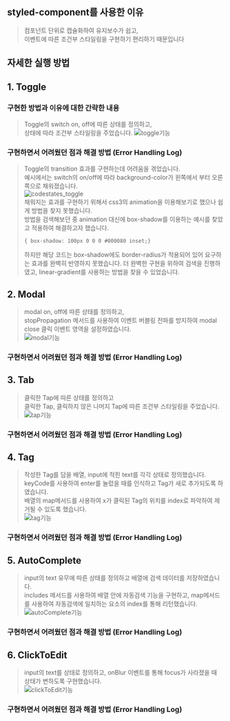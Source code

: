 ## styled-component를 사용한 이유
> 컴포넌트 단위로 캡슐화하여 유지보수가 쉽고, <br> 이벤트에 따른 조건부 스타일링을 구현하기 편리하기 때문입니다

## 자세한 실행 방법


    
## 1. Toggle
### 구현한 방법과 이유에 대한 간략한 내용
> Toggle의 switch on, off에 따른 상태를 정의하고, <br> 상태에 따라 조건부 스타일링을 주었습니다.
> ![toggle기능](https://user-images.githubusercontent.com/84559872/152782161-deb8100e-5f41-4fc5-b91e-368e0ed09bf6.gif)

### 구현하면서 어려웠던 점과 해결 방법 (Error Handling Log)
> Toggle의 transition 효과를 구현하는데 어려움을 겪었습니다. <br>
> 예시에서는 switch의 on/off에 따라 background-color가 왼쪽에서 부터 오른쪽으로 채워졌습니다. <br>
> ![codestates_toggle](https://user-images.githubusercontent.com/84559872/152099443-d19cc57e-b372-49b0-bc5f-0966ca310b1d.gif) <br>
> 채워지는 효과를 구현하기 위해서 css3의 animation을 이용해보기로 했으나 쉽게 방법을 찾지 못했습니다. <br>
> 방법을 검색해보던 중 animation 대신에 box-shadow를 이용하는 예시를 찾았고 적용하여 해결하고자 했습니다.
> <pre><code>{ box-shadow: 100px 0 0 0 #000080 inset;}</code></pre>
> 하지만 해당 코드는 box-shadow에도 border-radius가 적용되어 있어 요구하는 효과를 완벽히 반영하지 못했습니다.
> 더 완벽한 구현을 위하여 검색을 진행하였고, linear-gradient를 사용하는 방법을 찾을 수 있었습니다.

## 2. Modal
> modal on, off에 따른 상태를 정의하고, <br> stopPropagation 메서드를 사용하여 이벤트 버블링 전파를 방지하여 modal close 클릭 이벤트 영역을 설정하였습니다.<br>
> ![modal기능](https://user-images.githubusercontent.com/84559872/152782220-c09132ed-7086-45bc-8dff-f869d47ba174.gif)<br>

### 구현하면서 어려웠던 점과 해결 방법 (Error Handling Log)

## 3. Tab
> 클릭한 Tap에 따른 상태를 정의하고 <br> 클릭한 Tap, 클릭하지 않은 나머지 Tap에 따른 조건부 스타일링을 주었습니다.<br>
> ![tap기능](https://user-images.githubusercontent.com/84559872/152782240-0f55dbf5-c1a2-4d9d-ad99-dcc674bf13d0.gif)<br>
### 구현하면서 어려웠던 점과 해결 방법 (Error Handling Log)
## 4. Tag
> 작성한 Tag를 담을 배열, input에 적힌 text를 각각 상태로 정의했습니다. <br>
> keyCode를 사용하여 enter를 눌렀을 때를 인식하고 Tag가 새로 추가되도록 하였습니다. <br>
> 배열의 map메서드를 사용하여 x가 클릭된 Tag의 위치를 index로 파악하여 제거될 수 있도록 했습니다.<br>
> ![tag기능](https://user-images.githubusercontent.com/84559872/152782279-1b88d6d9-328a-40e1-8acd-9945ffd5a54a.gif)<br>
### 구현하면서 어려웠던 점과 해결 방법 (Error Handling Log)
## 5. AutoComplete
> input의 text 유무에 따른 상태를 정의하고 배열에 검색 데이터를 저장하였습니다. <br>
> includes 메서드를 사용하여 배열 안에 자동검색 기능을 구현하고, map메서드를 사용하여 자동검색에 일치하는 요소의 index를 통해 리턴했습니다. <br>
> ![autoComplete기능](https://user-images.githubusercontent.com/84559872/152782298-2b842a60-e4fe-4554-a93d-cf1960bfe687.gif)<br>
### 구현하면서 어려웠던 점과 해결 방법 (Error Handling Log)
## 6. ClickToEdit
> input의 text를 상태로 정의하고, onBlur 이벤트를 통해 focus가 사라졌을 때 상태가 변하도록 구현했습니다. <br>
> ![clickToEdit기능](https://user-images.githubusercontent.com/84559872/152782316-30590b24-062f-4ce9-9b31-1c066c1517a7.gif)<br>
### 구현하면서 어려웠던 점과 해결 방법 (Error Handling Log)

<br><br>

